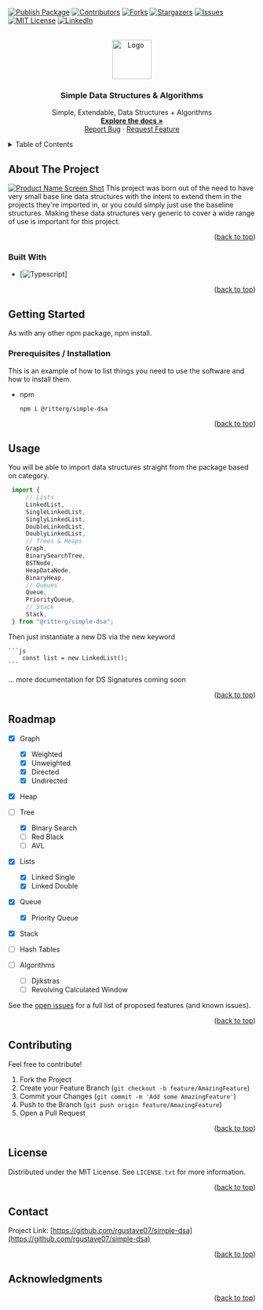 <a name="readme-top"></a>

[![Publish Package](https://github.com/rGustave07/Simple-Dsa/actions/workflows/npm-publish.yml/badge.svg)](https://github.com/rGustave07/Simple-Dsa/actions/workflows/npm-publish.yml)
[![Contributors][contributors-shield]][contributors-url]
[![Forks][forks-shield]][forks-url]
[![Stargazers][stars-shield]][stars-url]
[![Issues][issues-shield]][issues-url]
[![MIT License][license-shield]][license-url]
[![LinkedIn][linkedin-shield]][linkedin-url]



<!-- PROJECT LOGO -->
<br />
<div align="center">
  <a href="https://github.com/rgustave07/simple-dsa">
    <img src="images/logo.png" alt="Logo" width="80" height="80">
  </a>

<h3 align="center">Simple Data Structures & Algorithms</h3>

  <p align="center">
    Simple, Extendable, Data Structures + Algorithms
    <br />
    <a href="https://github.com/rgustave07/simple-dsa"><strong>Explore the docs »</strong></a>
    <br />
    <a href="https://github.com/rgustave07/simple-dsa/issues">Report Bug</a>
    ·
    <a href="https://github.com/rgustave07/simple-dsa/issues">Request Feature</a>
  </p>
</div>



<!-- TABLE OF CONTENTS -->
<details>
  <summary>Table of Contents</summary>
  <ol>
    <li>
      <a href="#about-the-project">About The Project</a>
      <ul>
        <li><a href="#built-with">Built With</a></li>
      </ul>
    </li>
    <li>
      <a href="#getting-started">Getting Started</a>
      <ul>
        <li><a href="#prerequisites">Prerequisites</a></li>
        <li><a href="#installation">Installation</a></li>
      </ul>
    </li>
    <li><a href="#usage">Usage</a></li>
    <li><a href="#roadmap">Roadmap</a></li>
    <li><a href="#contributing">Contributing</a></li>
    <li><a href="#license">License</a></li>
    <li><a href="#contact">Contact</a></li>
    <li><a href="#acknowledgments">Acknowledgments</a></li>
  </ol>
</details>



<!-- ABOUT THE PROJECT -->
## About The Project

[![Product Name Screen Shot][product-screenshot]](https://example.com)
This project was born out of the need to have very small base line data structures with the intent to extend them in the projects they're imported in, or you could simply just use the baseline structures. Making these data structures very generic to cover a wide range of use is important for this project.

<p align="right">(<a href="#readme-top">back to top</a>)</p>



### Built With

* [![Typescript][Typescript]]

<p align="right">(<a href="#readme-top">back to top</a>)</p>



<!-- GETTING STARTED -->
## Getting Started

As with any other npm package, npm install.

### Prerequisites / Installation

This is an example of how to list things you need to use the software and how to install them.
* npm
  ```sh
  npm i @ritterg/simple-dsa
  ```

<p align="right">(<a href="#readme-top">back to top</a>)</p>



<!-- USAGE EXAMPLES -->
## Usage

You will be able to import data structures straight from the package based on category.

   ```js
    import {
        // Lists
        LinkedList,
        SingleLinkedList,
        SinglyLinkedList, 
        DoubleLinkedList,
        DoublyLinkedList,
        // Trees & Heaps
        Graph,
        BinarySearchTree,
        BSTNode,
        HeapDataNode,
        BinaryHeap,
        // Queues
        Queue,
        PriorityQueue,
        // Stack
        Stack,
    } from "@ritterg/simple-dsa";
   ```

Then just instantiate a new DS via the new keyword

    ```js
        const list = new LinkedList();
    ```

... more documentation for DS Signatures coming soon
<p align="right">(<a href="#readme-top">back to top</a>)</p>



<!-- ROADMAP -->
## Roadmap

- [x] Graph
    - [x] Weighted
    - [x] Unweighted
    - [x] Directed
    - [x] Undirected

- [x] Heap

- [ ] Tree
    - [x] Binary Search
    - [ ] Red Black
    - [ ] AVL

- [x] Lists
    - [x] Linked Single
    - [x] Linked Double

- [x] Queue
    - [x] Priority Queue

- [x] Stack

- [ ] Hash Tables

- [ ] Algorithms
    - [ ] Djikstras
    - [ ] Revolving Calculated Window

See the [open issues](https://github.com/rgustave07/simple-dsa/issues) for a full list of proposed features (and known issues).

<p align="right">(<a href="#readme-top">back to top</a>)</p>



<!-- CONTRIBUTING -->
## Contributing

Feel free to contribute!

1. Fork the Project
2. Create your Feature Branch (`git checkout -b feature/AmazingFeature`)
3. Commit your Changes (`git commit -m 'Add some AmazingFeature'`)
4. Push to the Branch (`git push origin feature/AmazingFeature`)
5. Open a Pull Request

<p align="right">(<a href="#readme-top">back to top</a>)</p>



<!-- LICENSE -->
## License

Distributed under the MIT License. See `LICENSE.txt` for more information.

<p align="right">(<a href="#readme-top">back to top</a>)</p>



<!-- CONTACT -->
## Contact

Project Link: [https://github.com/rgustave07/simple-dsa](https://github.com/rgustave07/simple-dsa)

<p align="right">(<a href="#readme-top">back to top</a>)</p>



<!-- ACKNOWLEDGMENTS -->
## Acknowledgments

<p align="right">(<a href="#readme-top">back to top</a>)</p>



<!-- MARKDOWN LINKS & IMAGES -->
<!-- https://www.markdownguide.org/basic-syntax/#reference-style-links -->
[contributors-shield]: https://img.shields.io/github/contributors/rgustave07/simple-dsa.svg?style=for-the-badge
[contributors-url]: https://github.com/rgustave07/simple-dsa/graphs/contributors
[forks-shield]: https://img.shields.io/github/forks/rgustave07/simple-dsa.svg?style=for-the-badge
[forks-url]: https://github.com/rgustave07/simple-dsa/network/members
[stars-shield]: https://img.shields.io/github/stars/rgustave07/simple-dsa.svg?style=for-the-badge
[stars-url]: https://github.com/rgustave07/simple-dsa/stargazers
[issues-shield]: https://img.shields.io/github/issues/rgustave07/simple-dsa.svg?style=for-the-badge
[issues-url]: https://github.com/rgustave07/simple-dsa/issues
[license-shield]: https://img.shields.io/github/license/rgustave07/simple-dsa.svg?style=for-the-badge
[license-url]: https://github.com/rgustave07/simple-dsa/blob/master/LICENSE.txt
[linkedin-shield]: https://img.shields.io/badge/-LinkedIn-black.svg?style=for-the-badge&logo=linkedin&colorB=555
[linkedin-url]: https://linkedin.com/in/rittergustavecodes
[product-screenshot]: images/screenshot.png
[Next.js]: https://img.shields.io/badge/next.js-000000?style=for-the-badge&logo=nextdotjs&logoColor=white
[Typescript]: https://shields.io/badge/TypeScript-3178C6?logo=TypeScript&logoColor=FFF&style=flat-square
[Next-url]: https://nextjs.org/
[React.js]: https://img.shields.io/badge/React-20232A?style=for-the-badge&logo=react&logoColor=61DAFB
[React-url]: https://reactjs.org/
[Vue.js]: https://img.shields.io/badge/Vue.js-35495E?style=for-the-badge&logo=vuedotjs&logoColor=4FC08D
[Vue-url]: https://vuejs.org/
[Angular.io]: https://img.shields.io/badge/Angular-DD0031?style=for-the-badge&logo=angular&logoColor=white
[Angular-url]: https://angular.io/
[Svelte.dev]: https://img.shields.io/badge/Svelte-4A4A55?style=for-the-badge&logo=svelte&logoColor=FF3E00
[Svelte-url]: https://svelte.dev/
[Laravel.com]: https://img.shields.io/badge/Laravel-FF2D20?style=for-the-badge&logo=laravel&logoColor=white
[Laravel-url]: https://laravel.com
[Bootstrap.com]: https://img.shields.io/badge/Bootstrap-563D7C?style=for-the-badge&logo=bootstrap&logoColor=white
[Bootstrap-url]: https://getbootstrap.com
[JQuery.com]: https://img.shields.io/badge/jQuery-0769AD?style=for-the-badge&logo=jquery&logoColor=white
[JQuery-url]: https://jquery.com 